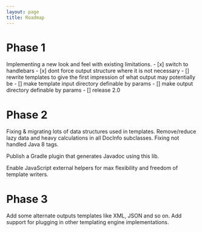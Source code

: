 ```yaml
---
layout: page
title: Roadmap
---
```


# Phase 1
Implementing a new look and feel with existing limitations.
    - [x] switch to handlebars
    - [x] dont force output structure where it is not necessary
    - [] rewrite templates to give the first impression of what output may potentially be
    - [] make template input directory definable by params
    - [] make output directory definable by params
    - [] release 2.0 
    

# Phase 2
Fixing & migrating lots of data structures used in templates. Remove/reduce 
lazy data and heavy calculations in all DocInfo subclasses. Fixing not 
handled Java 8 tags.

Publish a Gradle plugin that generates Javadoc using this lib. 

Enable JavaScript external helpers for max flexibility and freedom of 
template writers.

# Phase 3
Add some alternate outputs templates like XML, JSON and so on.
Add support for plugging in other templating engine implementations.
